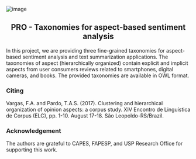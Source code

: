 ![image](https://user-images.githubusercontent.com/19657817/183250300-0cd26336-b33e-4353-ba9d-31f6f36181da.png)


<h2 align="center"> PRO - Taxonomies for aspect-based sentiment analysis </h2>  

In this project, we are providing three fine-grained taxonomies for aspect-based sentiment analysis and text summarization applications. The taxonomies of aspect (hierarchically organized) contain explicit and implicit aspects from user consumers reviews related to smartphones, digital cameras, and books. The provided taxonomies are available in OWL format.


<h3 align="left">Citing</h3> 

Vargas, F.A. and Pardo, T.A.S. (2017). Clustering and hierarchical organization of opinion aspects: a corpus study. XIV Encontro de Linguística de Corpus (ELC), pp. 1-10. August 17-18. São Leopoldo-RS/Brazil.


<h3 align="left">Acknowledgement</h3> 

The authors are grateful to CAPES, FAPESP, and USP Research Office for supporting this work.
